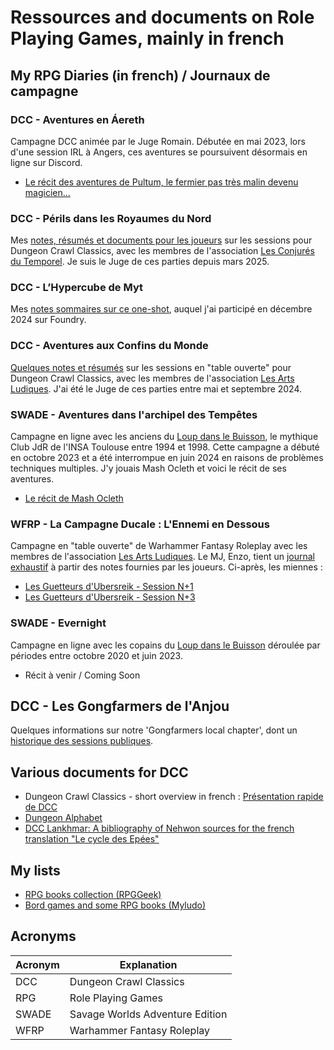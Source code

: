 # Ressources and documents on Role Playing Games, mainly in french

## My RPG Diaries (in french) / Journaux de campagne

### DCC - Aventures en &Aacute;ereth

Campagne DCC animée par le Juge Romain. Débutée en mai 2023, lors d'une session IRL à Angers, ces aventures se poursuivent désormais en ligne sur Discord.

- [Le récit des aventures de Pultum, le fermier pas très malin devenu magicien...](./dcc/pultum/notes)

### DCC - Périls dans les Royaumes du Nord

Mes [notes, résumés et documents pour les joueurs](./dcc/perils-dans-les-royaumes-du-nord/toc) sur les sessions pour Dungeon Crawl Classics, avec les membres de l'association [Les Conjurés du Temporel](https://conjurestemporel.fr/). Je suis le Juge de ces parties depuis mars 2025.

### DCC - L’Hypercube de Myt 

Mes [notes sommaires sur ce one-shot](./dcc/hypercube-of-myt/notes), auquel j'ai participé en décembre 2024 sur Foundry.

### DCC - Aventures aux Confins du Monde

[Quelques notes et résumés](./dcc/aux-confins-du-monde/toc) sur les sessions en "table ouverte" pour Dungeon Crawl Classics, avec les membres de l'association [Les Arts Ludiques](https://www.lesartsludiques.fr/). J'ai été le Juge de ces parties entre mai et septembre 2024.

### SWADE - Aventures dans l'archipel des Tempêtes

Campagne en ligne avec les anciens du [Loup dans le Buisson](http://web.archive.org/web/20010502024014/http://www.etud.insa-tlse.fr/~club_jdr/), le mythique Club JdR de l'INSA Toulouse entre 1994 et 1998. Cette campagne a débuté en octobre 2023 et a été interrompue en juin 2024 en raisons de problèmes techniques multiples. J'y jouais Mash Ocleth et voici le récit de ses aventures.

- [Le récit de Mash Ocleth](./swade/Archipel-des-Tempetes/notes)

### WFRP - La Campagne Ducale : L'Ennemi en Dessous

Campagne en "table ouverte" de Warhammer Fantasy Roleplay avec les membres de l'association [Les Arts Ludiques](https://www.lesartsludiques.fr/).
Le MJ, Enzo, tient un [journal exhaustif](https://lesartsludiques.fr/forum/public/d/1082-la-campagne-ducale-lennemi-en-dessous-campagne-warhammer-fantasy) à partir des notes fournies par les joueurs. Ci-après, les miennes :

- [Les Guetteurs d'Ubersreik - Session N+1](./wfrp/wfrp_lal_2024_03_16)
- [Les Guetteurs d'Ubersreik - Session N+3](./wfrp/wfrp_lal_2024_03_30)

### SWADE - Evernight

Campagne en ligne avec les copains du [Loup dans le Buisson](http://web.archive.org/web/20010502024014/http://www.etud.insa-tlse.fr/~club_jdr/) déroulée par périodes entre octobre 2020 et juin 2023.

- Récit à venir / Coming Soon

## DCC - Les Gongfarmers de l'Anjou

Quelques informations sur notre 'Gongfarmers local chapter', dont un [historique des sessions publiques](./dcc/road-crew/les_gongfarmers_de_l_anjou).


## Various documents for DCC

- Dungeon Crawl Classics - short overview in french : [Présentation rapide de DCC](./dcc/intro-fr)
- [Dungeon Alphabet](./dcc/dungeon-alphabet)
- [DCC Lankhmar: A bibliography of Nehwon sources for the french translation "Le cycle des Epées"](./dcc/lankhmar/leiber-books-novels)

## My lists

- [RPG books collection (RPGGeek)](https://rpggeek.com/collection/user/Adinarak?sort=postdate&sortdir=desc&rankobjecttype=subtype&rankobjectid=17&columns=title%7Cthumbnail%7Cversion%7Cpostdate%7Crating&geekranks=RPG%20Rank&objecttype=thing&ff=1&subtype=rpgitem)
- [Bord games and some RPG books (Myludo)](https://www.myludo.fr/#!/profil/civodul-vereli-45136/collection/*/*/*/*/*/*/*/*/144/bydatedesc)


## Acronyms

| Acronym | Explanation|
| ---- | --- |
| DCC | Dungeon Crawl Classics |
| RPG | Role Playing Games |
| SWADE | Savage Worlds Adventure Edition |
| WFRP | Warhammer Fantasy Roleplay |
